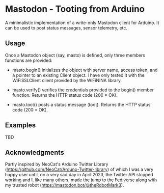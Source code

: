 # Mastodon - Tooting from Arduino

A minimalistic implementation of a write-only Mastodon client for
Arduino. It can be used to post status messages, sensor telemetry,
etc.

## Usage

Once a Mastodon object (say, masto) is defined, only three members
functions are provided:

* masto.begin() initializes the object with server name, access token,
  and a pointer to an existing Client object. I have only tested it
  with the WiFiSSLClient client provided by the WiFiNINA library.

* masto.verify() verifies the credentials provided to the begin()
  member function.  Returns the HTTP status code (200 = OK).

* masto.toot() posts a status message (toot).  Returns the HTTP status
  code (200 = OK).

## Examples

TBD

## Acknowledgments

Partly inspired by NeoCat's Arduino Twitter Library
(https://github.com/NeoCat/Arduno-Twitter-library) of which I was a
very happy user until, on a very sad day in April 2023, the Twitter
API stopped working and I, like many others, made the jump to the
Fediverse along with my trusted robot
(https://mastodon.bot/@theRobotMark3).

